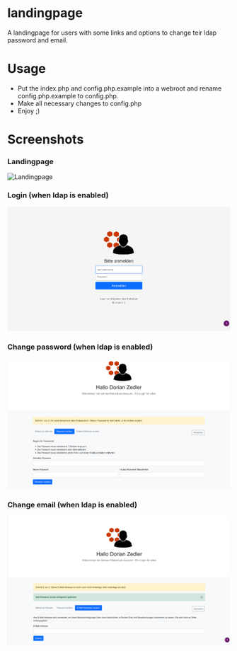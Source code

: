 # landingpage
A landingpage for users with some links and options to change teir ldap password and email.

# Usage
- Put the index.php and config.php.example into a webroot and rename config.php.example to config.php.
- Make all necessary changes to config.php
- Enjoy ;)

# Screenshots
### Landingpage
![Landingpage](https://github.com/Itsblue/landingpage/blob/main/screenshots/landinpage.png)
### Login (when ldap is enabled)
![Login](https://github.com/Itsblue/landingpage/blob/main/screenshots/login.png)
### Change password (when ldap is enabled)
![Login](https://github.com/Itsblue/landingpage/blob/main/screenshots/changePassword.png)
### Change email (when ldap is enabled)
![Login](https://github.com/Itsblue/landingpage/blob/main/screenshots/changeEmail.png)